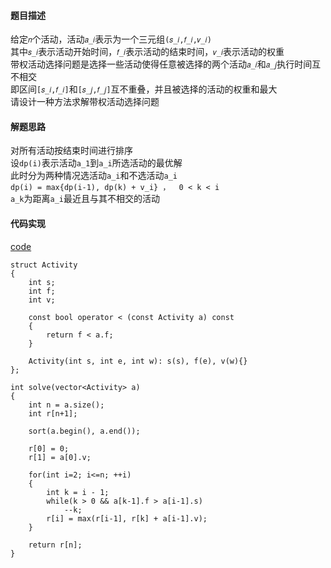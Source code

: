 #### 题目描述
给定`𝑛`个活动，活动`𝑎_𝑖`表示为一个三元组`(𝑠_𝑖,𝑓_𝑖,𝑣_𝑖)`  
其中`𝑠_𝑖`表示活动开始时间，`𝑓_𝑖`表示活动的结束时间，`𝑣_𝑖`表示活动的权重  
带权活动选择问题是选择一些活动使得任意被选择的两个活动`𝑎_𝑖`和`𝑎_𝑗`执行时间互不相交  
即区间`[𝑠_𝑖,𝑓_𝑖]`和`[𝑠_𝑗,𝑓_𝑗]`互不重叠，并且被选择的活动的权重和最大  
请设计一种方法求解带权活动选择问题

#### 解题思路
对所有活动按结束时间进行排序  
设`dp(i)`表示活动`a_1`到`a_i`所选活动的最优解  
此时分为两种情况选活动`a_i`和不选活动`a_i`   
`dp(i) = max{dp(i-1), dp(k) + v_i} ，  0 < k < i `   
`a_k`为距离`a_i`最近且与其不相交的活动  

#### 代码实现

[code](/DynamicPrograming/weighted_activity.cpp)
```
struct Activity
{
	int s;
	int f;
	int v;

	const bool operator < (const Activity a) const
	{
		return f < a.f;
	}

	Activity(int s, int e, int w): s(s), f(e), v(w){}
};
```
```
int solve(vector<Activity> a)
{
	int n = a.size();
	int r[n+1];

	sort(a.begin(), a.end());

	r[0] = 0;
	r[1] = a[0].v;

	for(int i=2; i<=n; ++i)
	{
		int k = i - 1;
		while(k > 0 && a[k-1].f > a[i-1].s)	
			--k;
		r[i] = max(r[i-1], r[k] + a[i-1].v);
	}

	return r[n];
}
```

